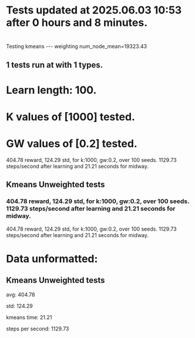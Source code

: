 # Tests updated at 2025.06.03 10:53 after 0 hours and 8 minutes.
# 
Testing kmeans --- weighting
num_node_mean=19323.43

## 1 tests run at with 1 types.
# Learn length: 100.
# K values of [1000] tested.
# GW values of [0.2] tested.

404.78 reward, 124.29 std, for k:1000, gw:0.2, over 100 seeds.  1129.73 steps/second after learning and 21.21 seconds for midway.


## Kmeans Unweighted tests
### 404.78 reward, 124.29 std, for k:1000, gw:0.2, over 100 seeds.  1129.73 steps/second after learning and 21.21 seconds for midway.

404.78 reward, 124.29 std, for k:1000, gw:0.2, over 100 seeds.  1129.73 steps/second after learning and 21.21 seconds for midway.


# Data unformatted:



## Kmeans Unweighted tests
avg:
404.78

std:
124.29

kmeans time:
21.21

steps per second:
1129.73
